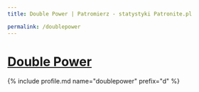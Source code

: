 ```yaml
---
title: Double Power | Patromierz - statystyki Patronite.pl

permalink: /doublepower
---
```


# [Double Power](https://patronite.pl/doublepower)

{% include profile.md name="doublepower" prefix="d" %}
